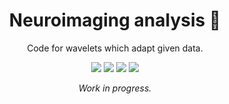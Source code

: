 <h1 align="center"> Neuroimaging analysis 
🧠</h1>
<p align="center"> Code for wavelets which adapt given data.
</p>
<p align="center">
  <img src="https://img.shields.io/badge/license-mit-blue.svg">
  <img src="https://img.shields.io/badge/python-3.6--3.8-blue">
  <img src="https://img.shields.io/badge/pytorch-1.0%2B-blue">
  <img src="https://img.shields.io/github/checks-status/Yu-Group/adaptive-wavelets/master">
</p>  
<p align="center"> <i> Work in progress. </i></p>
